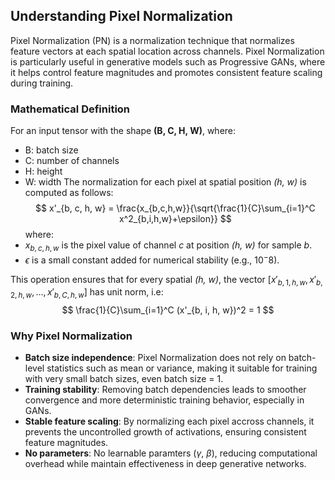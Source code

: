 ## Understanding Pixel Normalization
Pixel Normalization (PN) is a normalization technique that normalizes feature vectors at each spatial location across channels. Pixel Normalization is particularly useful in generative models such as Progressive GANs, where it helps control feature magnitudes and promotes consistent feature scaling during training.
### Mathematical Definition
For an input tensor with the shape **(B, C, H, W)**, where:
* B: batch size
* C: number of channels
* H: height
* W: width
The normalization for each pixel at spatial position *(h, w)* is computed as follows:
$$
x'_{b, c, h, w} = \frac{x_{b,c,h,w}}{\sqrt{\frac{1}{C}\sum_{i=1}^C x^2_{b,i,h,w}+\epsilon}}
$$
where:
* $x_{b,c,h,w}$ is the pixel value of channel *c* at position *(h, w)* for sample *b*.
* $\epsilon$ is a small constant added for numerical stability (e.g., $10^-8$).

This operation ensures that for every spatial *(h, w)*, the vector $[x'_{b, 1, h, w}, x'_{b, 2, h, w}, \ldots, x'_{b, C, h, w}]$ has unit norm, i.e:
$$
\frac{1}{C}\sum_{i=1}^C (x'_{b, i, h, w})^2 = 1
$$
### Why Pixel Normalization
* **Batch size independence**: Pixel Normalization does not rely on batch-level statistics such as mean or variance, making it suitable for training with very small batch sizes, even batch size = 1.
* **Training stability**: Removing batch dependencies leads to smoother convergence and more deterministic training behavior, especially in GANs.
* **Stable feature scaling**: By normalizing each pixel accross channels, it prevents the uncontrolled growth of activations, ensuring consistent feature magnitudes.
* **No parameters**: No learnable paramters ($\gamma$, $\beta$), reducing computational overhead while maintain effectiveness in deep generative networks.